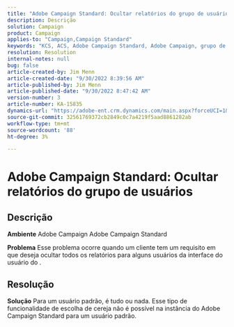 ```yaml
---
title: "Adobe Campaign Standard: Ocultar relatórios do grupo de usuários"
description: Descrição
solution: Campaign
product: Campaign
applies-to: "Campaign,Campaign Standard"
keywords: "KCS, ACS, Adobe Campaign Standard, Adobe Campaign, grupo de usuários, ocultar relatórios, perguntas frequentes"
resolution: Resolution
internal-notes: null
bug: false
article-created-by: Jim Menn
article-created-date: "9/30/2022 8:39:56 AM"
article-published-by: Jim Menn
article-published-date: "9/30/2022 8:47:42 AM"
version-number: 3
article-number: KA-15835
dynamics-url: "https://adobe-ent.crm.dynamics.com/main.aspx?forceUCI=1&pagetype=entityrecord&etn=knowledgearticle&id=7a36a570-9b40-ed11-9db1-0022480866ad"
source-git-commit: 32561769372cb2849c0c7a4219f5aad8861282ab
workflow-type: tm+mt
source-wordcount: '88'
ht-degree: 3%

---
```


# Adobe Campaign Standard: Ocultar relatórios do grupo de usuários

## Descrição


<b>Ambiente</b>
Adobe Campaign Adobe Campaign Standard

<b>Problema</b>
Esse problema ocorre quando um cliente tem um requisito em que deseja ocultar todos os relatórios para alguns usuários da interface do usuário do .


## Resolução


<b>Solução</b>
Para um usuário padrão, é tudo ou nada.
Esse tipo de funcionalidade de escolha de cereja não é possível na instância do Adobe Campaign Standard para um usuário padrão.
